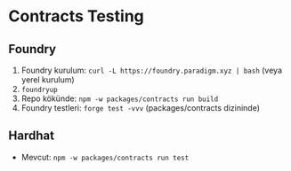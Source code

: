# Contracts Testing

## Foundry

1) Foundry kurulum: `curl -L https://foundry.paradigm.xyz | bash` (veya yerel kurulum)
2) `foundryup`
3) Repo kökünde: `npm -w packages/contracts run build`
4) Foundry testleri: `forge test -vvv` (packages/contracts dizininde)

## Hardhat

- Mevcut: `npm -w packages/contracts run test`


